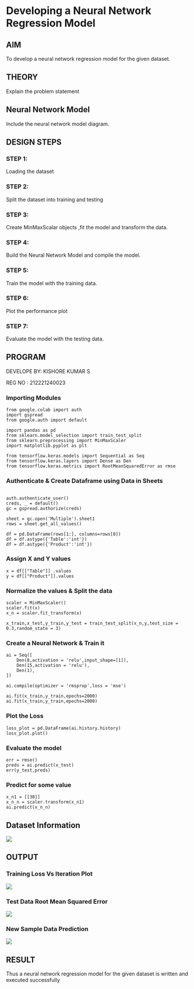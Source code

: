 # Developing a Neural Network Regression Model

## AIM

To develop a neural network regression model for the given dataset.

## THEORY

Explain the problem statement

## Neural Network Model

Include the neural network model diagram.

## DESIGN STEPS

### STEP 1:

Loading the dataset

### STEP 2:

Split the dataset into training and testing

### STEP 3:

Create MinMaxScalar objects ,fit the model and transform the data.

### STEP 4:

Build the Neural Network Model and compile the model.

### STEP 5:

Train the model with the training data.

### STEP 6:

Plot the performance plot

### STEP 7:

Evaluate the model with the testing data.

## PROGRAM

DEVELOPE BY: KISHORE KUMAR S

REG NO : 212221240023

### Importing Modules  
```
from google.colab import auth
import gspread
from google.auth import default

import pandas as pd
from sklearn.model_selection import train_test_split
from sklearn.preprocessing import MinMaxScaler
import matplotlib.pyplot as plt

from tensorflow.keras.models import Sequential as Seq
from tensorflow.keras.layers import Dense as Den
from tensorflow.keras.metrics import RootMeanSquaredError as rmse
```
### Authenticate & Create Dataframe using Data in Sheets
```

auth.authenticate_user()
creds, _ = default()
gc = gspread.authorize(creds)

sheet = gc.open('Multiple').sheet1 
rows = sheet.get_all_values()

df = pd.DataFrame(rows[1:], columns=rows[0])
df = df.astype({'Table':'int'})
df = df.astype({'Product':'int'})
```
### Assign X and Y values
```
x = df[["Table"]] .values
y = df[["Product"]].values
```
### Normalize the values & Split the data
```
scaler = MinMaxScaler()
scaler.fit(x)
x_n = scaler.fit_transform(x)

x_train,x_test,y_train,y_test = train_test_split(x_n,y,test_size = 0.3,random_state = 3)

```
### Create a Neural Network & Train it

```
ai = Seq([
    Den(8,activation = 'relu',input_shape=[1]),
    Den(15,activation = 'relu'),
    Den(1),
])

ai.compile(optimizer = 'rmsprop',loss = 'mse')

ai.fit(x_train,y_train,epochs=2000)
ai.fit(x_train,y_train,epochs=2000)
```

### Plot the Loss
```
loss_plot = pd.DataFrame(ai.history.history)
loss_plot.plot()
```
### Evaluate the model
```
err = rmse()
preds = ai.predict(x_test)
err(y_test,preds)
```
### Predict for some value
```
x_n1 = [[30]]
x_n_n = scaler.transform(x_n1)
ai.predict(x_n_n)
```



## Dataset Information

![](DS.png)

## OUTPUT

### Training Loss Vs Iteration Plot
![](TS.png)

### Test Data Root Mean Squared Error

![](TD.png)


### New Sample Data Prediction

![](NS.png)


## RESULT
Thus a neural network regression model for the given dataset is written and executed successfully